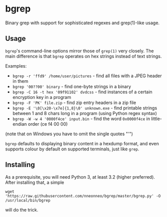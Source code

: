 # bgrep

Binary grep with support for sophisticated regexes and grep(1)-like usage.

## Usage

`bgrep`'s command-line options mirror those of `grep(1)` very closely. The main difference is that `bgrep` operates on hex strings instead of text strings.

Examples:

- `bgrep -r 'ffd9' /home/user/pictures` - find all files with a JPEG header in them
- `bgrep '00??00' binary` - find one-byte strings in a binary
- `bgrep -C 16 -t hex '09f91102' dvdcss` - find instances of a certain encryption key in a program
- `bgrep -F 'PK' file.zip` - find zip entry headers in a zip file
- `bgrep -E '\0[\x20-\x7e]{1,8}\0' unknown.exe` - find printable strings between 1 and 8 chars long in a program (using Python regex syntax)
- `bgrep -W -w 4 '0000f4ce' input.bin` - find the word `0x0000f4ce` in little-endian order (ce f4 00 00)

(note that on Windows you have to omit the single quotes "'")

`bgrep` defaults to displaying binary content in a hexdump format, and even supports colour by default on supported terminals, just like `grep`.

## Installing

As a prerequisite, you will need Python 3, at least 3.2 (higher preferred). After installing that, a simple

    wget 'https://raw.githubusercontent.com/nneonneo/bgrep/master/bgrep.py' -O /usr/local/bin/bgrep

will do the trick.
